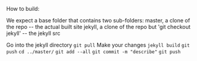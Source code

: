 How to build:

We expect a base folder that contains two sub-folders:
master, a clone of the repo -- the actual built site
jekyll, a clone of the repo but 'git checkout jekyll' -- the jekyll src


Go into the jekyll directory
`git pull`
Make your changes
`jekyll build`
`git push`
`cd ../master/`
`git add --all`
`git commit -m "describe"`
`git push`

